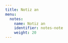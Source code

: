 ```yaml
---
title: Notiz an
menu:
  notes:
    name: Notiz an
    identifier: notes-note
    weight: 20
---
```

